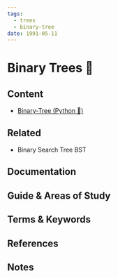 ```yaml
---
tags:
  - trees
  - binary-tree
date: 1991-05-11
---
```

Binary Trees 🌳
========


Content
---------------

* [Binary-Tree (Python 🐍)](./Python/Binary-Tree%20(Python%20🐍).md)

Related
----------------------------

* Binary Search Tree BST

Documentation
-------------


Guide & Areas of Study
-----------------------


Terms & Keywords
----------------


References
----------


Notes
-----
